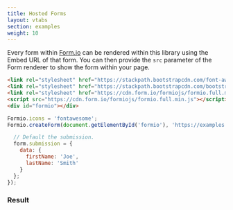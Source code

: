 ```yaml
---
title: Hosted Forms
layout: vtabs
section: examples
weight: 10
---
```

Every form within [Form.io](https://form.io) can be rendered within this library using the Embed URL of that form. You can then provide the ```src``` parameter of the Form renderer to show the form within your page.

```html
<link rel="stylesheet" href="https://stackpath.bootstrapcdn.com/font-awesome/4.7.0/css/font-awesome.min.css">
<link rel="stylesheet" href="https://stackpath.bootstrapcdn.com/bootstrap/4.1.3/css/bootstrap.min.css">
<link rel="stylesheet" href="https://cdn.form.io/formiojs/formio.full.min.css">
<script src="https://cdn.form.io/formiojs/formio.full.min.js"></script>
<div id="formio"></div>
```

```js
Formio.icons = 'fontawesome';
Formio.createForm(document.getElementById('formio'), 'https://examples.form.io/example').then(function(form) {

  // Default the submission.
  form.submission = {
    data: {
      firstName: 'Joe',
      lastName: 'Smith'
    }
  };
});
```

<h3>Result</h3>
<div class="card card-body bg-light">
<div id="formio"></div>
<script type="text/javascript">
Formio.createForm(document.getElementById('formio'), 'https://examples.form.io/example').then(function(form) {
  form.submission = {
    data: {
      firstName: 'Joe',
      lastName: 'Smith'
    }
  };
  
  form.on('render', function() {
    console.log('Rendered!');
  });

  form.on('change', function(value) {
      console.log(value);
  });

  form.on('submit', function(submission) {
    console.log(submission);
  });
}); 
</script>
</div>
